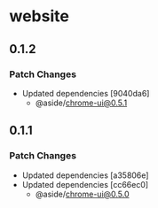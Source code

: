 # website

## 0.1.2

### Patch Changes

- Updated dependencies [9040da6]
  - @aside/chrome-ui@0.5.1

## 0.1.1

### Patch Changes

- Updated dependencies [a35806e]
- Updated dependencies [cc66ec0]
  - @aside/chrome-ui@0.5.0
